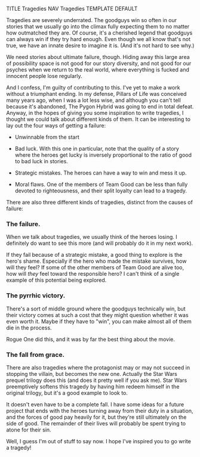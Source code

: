 TITLE Tragedies
NAV Tragedies
TEMPLATE DEFAULT

Tragedies are severely underrated. The goodguys win so often in our stories that we usually go into the climax fully expecting them to no matter how outmatched they are. Of course, it's a cherished legend that goodguys can always win if they try hard enough. Even though we all know that's not true, we have an innate desire to imagine it is. (And it's not hard to see why.)

We need stories about ultimate failure, though. Hiding away this large area of possibility space is not good for our story diversity, and not good for our psyches when we return to the real world, where everything is fucked and innocent people lose regularly.

And I confess, I'm guilty of contributing to this. I've yet to make a work without a triumphant ending. In my defense, Pillars of Life was conceived many years ago, when I was a lot less wise, and although you can't tell because it's abandoned, The Pygon Hybrid was going to end in total defeat. Anyway, in the hopes of giving you some inspiration to write tragedies, I thought we could talk about different kinds of them. It can be interesting to lay out the four ways of getting a failure:

* Unwinnable from the start

* Bad luck. With this one in particular, note that the quality of a story where the heroes get lucky is inversely proportional to the ratio of good to bad luck in stories.

* Strategic mistakes. The heroes can have a way to win and mess it up.

* Moral flaws. One of the members of Team Good can be less than fully devoted to righteousness, and their split loyalty can lead to a tragedy.

There are also three different kinds of tragedies, distinct from the causes of failure:

### The failure.
<div class="indent" markdown="1">
When we talk about tragedies, we usually think of the heroes losing. I definitely do want to see this more (and will probably do it in my next work).

If they fail because of a strategic mistake, a good thing to explore is the hero's shame. Especially if the hero who made the mistake survives, how will they feel? If some of the other members of Team Good are alive too, how will *they* feel toward the responsible hero? I can't think of a single example of this potential being explored.
</div>

### The pyrrhic victory.
<div class="indent" markdown="1">
There's a sort of middle ground where the goodguys technically win, but their victory comes at such a cost that they might question whether it was even worth it. Maybe if they have to "win", you can make almost all of them die in the process.

Rogue One did this, and it was by far the best thing about the movie.
</div>

### The fall from grace.
<div class="indent" markdown="1">
There are also tragedies where the protagonist may or may not succeed in stopping the villain, but becomes the new one. Actually the Star Wars prequel trilogy does this (and does it pretty well if you ask me). Star Wars preemptively softens this tragedy by having him redeem himself in the original trilogy, but it's a good example to look to.

It doesn't even have to be a complete fall. I have some ideas for a future project that ends with the heroes turning away from their duty in a situation, and the forces of good pay heavily for it, but they're still ultimately on the side of good. The remainder of their lives will probably be spent trying to atone for their sin.
</div>

Well, I guess I'm out of stuff to say now. I hope I've inspired you to go write a tragedy!
